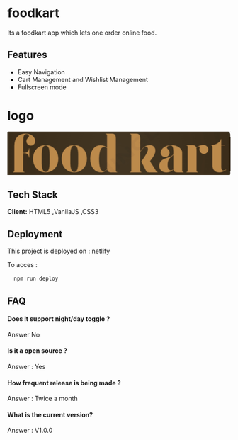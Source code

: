 
# foodkart

Its a foodkart app which lets one order online food.


## Features

- Easy Navigation
- Cart Management and Wishlist Management
- Fullscreen mode



# logo
![Logo](https://github.com/rajaranjanmr/Ecom/blob/dev/images/logo.jpeg)


## Tech Stack

**Client:** HTML5 ,VanilaJS ,CSS3


## Deployment

This project is deployed on : netlify

To acces :
```bash
  npm run deploy
```


## FAQ

#### Does it support night/day toggle ?

Answer No

#### Is it a open source ?

Answer : Yes

#### How frequent release is being made ?

Answer : Twice a month

#### What is the current version?

Answer : V1.0.0

